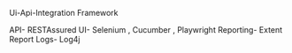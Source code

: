 Ui-Api-Integration Framework

API- RESTAssured
UI- Selenium , Cucumber , Playwright
Reporting- Extent Report
Logs- Log4j

